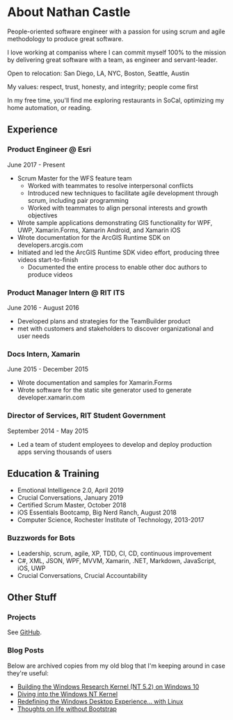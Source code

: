 # About Nathan Castle

People-oriented software engineer with a passion for using scrum and agile methodology to produce great software.

I love working at companiss where I can commit myself 100% to the mission by delivering great software with a team, as engineer and servant-leader.

Open to relocation: San Diego, LA, NYC, Boston, Seattle, Austin

My values: respect, trust, honesty, and integrity; people come first

In my free time, you'll find me exploring restaurants in SoCal, optimizing my home automation, or reading.

## Experience

### Product Engineer @ Esri
June 2017 - Present

* Scrum Master for the WFS feature team
    * Worked with teammates to resolve interpersonal conflicts
    * Introduced new techniques to facilitate agile development through scrum, including pair programming
    * Worked with teammates to align personal interests and growth objectives
* Wrote sample applications demonstrating GIS functionality for WPF, UWP, Xamarin.Forms, Xamarin Android, and Xamarin iOS
* Wrote documentation for the ArcGIS Runtime SDK on developers.arcgis.com
* Initiated and led the ArcGIS Runtime SDK video effort, producing three videos start-to-finish
    * Documented the entire process to enable other doc authors to produce videos

### Product Manager Intern @ RIT ITS
June 2016 - August 2016

* Developed plans and strategies for the TeamBuilder product
* met with customers and stakeholders to discover organizational and user needs

### Docs Intern, Xamarin
June 2015 - December 2015

* Wrote documentation and samples for Xamarin.Forms
* Wrote software for the static site generator used to generate developer.xamarin.com

### Director of Services, RIT Student Government

September 2014 - May 2015

* Led a team of student employees to develop and deploy production apps serving thousands of users

## Education & Training

* Emotional Intelligence 2.0, April 2019
* Crucial Conversations, January 2019
* Certified Scrum Master, October 2018
* iOS Essentials Bootcamp, Big Nerd Ranch, August 2018
* Computer Science, Rochester Institute of Technology, 2013-2017

### Buzzwords for Bots

* Leadership, scrum, agile, XP, TDD, CI, CD, continuous improvement
* C#, XML, JSON, WPF, MVVM, Xamarin, .NET, Markdown, JavaScript, iOS, UWP
* Crucial Conversations, Crucial Accountability

## Other Stuff

### Projects

See [GitHub](https://github.com/NathanCastle).

### Blog Posts

Below are archived copies from my old blog that I'm keeping around in case they're useful:

* [Building the Windows Research Kernel (NT 5.2) on Windows 10](building-wrk-windows-10.md)
* [Diving into the Windows NT Kernel](diving-in-to-the-windows-kernel.md)
* [Redefining the Windows Desktop Experience... with Linux](redefining-windows-desktop-with-linux.md)
* [Thoughts on life without Bootstrap](thoughts-on-life-without-bootstrap.md)
